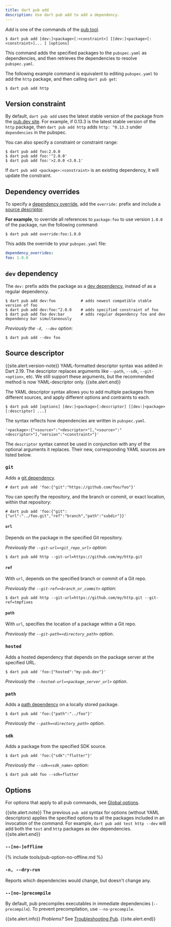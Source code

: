 ```yaml
---
title: dart pub add
description: Use dart pub add to add a dependency.
---
```


_Add_ is one of the commands of the [pub tool](/tools/pub/cmd).

```nocode
$ dart pub add [dev:]<package>[:<constraint>] [[dev:]<package>[:<constraint>]... ] [options]
```

This command adds the specified packages to the `pubspec.yaml` as dependencies,
and then retrieves the dependencies to resolve `pubspec.yaml`.

The following example command is equivalent to
editing `pubspec.yaml` to add the `http` package,
and then calling `dart pub get`:

```terminal
$ dart pub add http
```

## Version constraint

By default, `dart pub add` uses the
latest stable version of the package from the [pub.dev site]({{site.pub}}).
For example, if 0.13.3 is the latest stable version of the `http` package,
then `dart pub add http` adds
`http: ^0.13.3` under `dependencies` in the pubspec.

You can also specify a constraint or constraint range:

```terminal
$ dart pub add foo:2.0.0
$ dart pub add foo:'^2.0.0'
$ dart pub add foo:'>2.0.0 <3.0.1'
```

If `dart pub add <package>:<constraint>` is an existing dependency,
it will update the constraint.

## Dependency overrides

To specify a [dependency override][], add the `override:` prefix and
include a [source descriptor](#source-descriptor).

[dependency override]: /tools/pub/dependencies#dependency-overrides

**For example**, to override all references to `package:foo`
to use version `1.0.0` of the package,
run the following command:

```terminal
$ dart pub add override:foo:1.0.0
```

This adds the override to your `pubspec.yaml` file:

```yaml
dependency_overrides:
foo: 1.0.0
```

## `dev` dependency

The `dev:` prefix adds the package as a [dev dependency][],
instead of as a regular dependency.

[dev dependency]: /tools/pub/dependencies#dev-dependencies

```terminal
$ dart pub add dev:foo           # adds newest compatible stable version of foo
$ dart pub add dev:foo:^2.0.0    # adds specified constraint of foo
$ dart pub add foo dev:bar       # adds regular dependency foo and dev dependency bar simultaneously
```

_Previously the `-d, --dev` option_:

```terminal
$ dart pub add --dev foo
```

## Source descriptor

{{site.alert.version-note}}
  YAML-formatted descriptor syntax was added in Dart 2.19.
  The descriptor replaces arguments like `--path`, `--sdk`, `--git-<option>`, etc.
  We still support these arguments, but the recommended method is now
  YAML-descriptor only.
{{site.alert.end}}

The YAML descriptor syntax allows you to add multiple packages from different
sources, and apply different options and contraints to each.

```nocode
$ dart pub add [options] [dev:]<package>[:descriptor] [[dev:]<package>[:descriptor] ...]
```

The syntax reflects how dependencies are written in `pubspec.yaml`.

```nocode
'<package>:{"<source>":"<descriptor>"[,"<source>":"<descriptor>"],"version":"<constraint>"}'
```

The `descriptor` syntax cannot be used in conjunction with any of the optional
arguments it replaces. Their new, corresponding YAML sources are listed below.

### `git`

Adds a [git dependency](/tools/pub/dependencies#git-packages).

```terminal
# dart pub add 'foo:{"git":"https://github.com/foo/foo"}'
```

You can specify the repository, and the branch or commit, or exact location,
within that repository:

```terminal
# dart pub add 'foo:{"git":{"url":"../foo.git","ref":"branch","path":"subdir"}}'
```

#### `url`

Depends on the package in the specified Git repository.

_Previously the `--git-url=<git_repo_url>` option_:

```terminal
$ dart pub add http --git-url=https://github.com/my/http.git
```

#### `ref`

With `url`, depends on the specified branch or commit of a Git repo.

_Previously the `--git-ref=<branch_or_commit>` option_:

```terminal
$ dart pub add http --git-url=https://github.com/my/http.git --git-ref=tmpfixes
```

#### `path`

With `url`, specifies the location of a package within a Git repo.

_Previously the `--git-path=<directory_path>` option_.

### `hosted`

Adds a hosted dependency that depends on
the package server at the specified URL.

```terminal
$ dart pub add 'foo:{"hosted":"my-pub.dev"}'
```

_Previously the `--hosted-url=<package_server_url>` option_.

### `path`

Adds a [path dependency]() on a locally stored package.

```terminal
$ dart pub add 'foo:{"path":"../foo"}'
```

_Previously the `--path=<directory_path>` option_.

[path dependency]: /tools/pub/dependencies#path-packages

### `sdk`

Adds a package from the specified SDK source.

```terminal
$ dart pub add 'foo:{"sdk":"flutter"}'
```

_Previously the `--sdk=<sdk_name>` option_:

```terminal
$ dart pub add foo --sdk=flutter
```

## Options

For options that apply to all pub commands, see
[Global options](/tools/pub/cmd#global-options).

{{site.alert.note}}
  The previous `pub add` syntax for options
  (without YAML descriptors) applies the
  specified options to all the packages
  included in an invocation of the command.
  For example, `dart pub add test http --dev`
  will add both the `test` and `http` packages
  as dev dependencies.
{{site.alert.end}}

### `--[no-]offline`

{% include tools/pub-option-no-offline.md %}

### `-n, --dry-run`

Reports which dependencies would change,
but doesn't change any.

### `--[no-]precompile`

By default, pub precompiles executables
in immediate dependencies (`--precompile`).
To prevent precompilation, use `--no-precompile`.

{{site.alert.info}}
  *Problems?*
  See [Troubleshooting Pub](/tools/pub/troubleshoot).
{{site.alert.end}}
